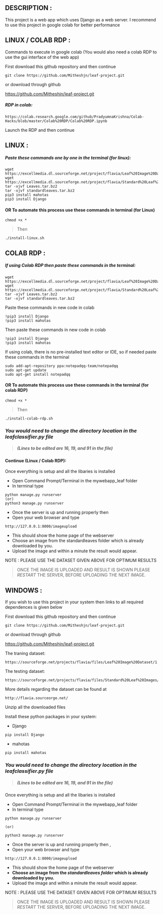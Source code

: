 ## DESCRIPTION :

This project is a web app which uses Django as a web server.
I recommend to use this project in google colab for better performance

## LINUX / COLAB RDP :

Commands to execute in google colab
(You would also need a colab RDP to use the gui interface of the web app)

First download this github repository and then continue
```
git clone https://github.com/Mitheshjn/leaf-project.git
```
or download through github

https://github.com/Mitheshjn/leaf-project.git


##### RDP in colab:
```
https://colab.research.google.com/github/PradyumnaKrishna/Colab-Hacks/blob/master/Colab%20RDP/Colab%20RDP.ipynb
```
Launch the RDP and then continue

## LINUX :
##### Paste these commands one by one in the terminal (for linux):
```
wget https://excellmedia.dl.sourceforge.net/project/flavia/Leaf%20Image%20Dataset/1.0/Leaves.tar.bz2
wget https://excellmedia.dl.sourceforge.net/project/flavia/Standard%20Leaf%20Images/0.1/standardleaves.tar.bz2
tar -xjvf Leaves.tar.bz2
tar -xjvf standardleaves.tar.bz2
pip3 install mahotas
pip3 install Django
```
#### OR To automate this process use these commands in terminal (for Linux)
```
chmod +x *
```
> Then
```
./install-linux.sh
```
## COLAB RDP :
##### If using Colab RDP then paste these commands in the terminal:
```
wget https://excellmedia.dl.sourceforge.net/project/flavia/Leaf%20Image%20Dataset/1.0/Leaves.tar.bz2
wget https://excellmedia.dl.sourceforge.net/project/flavia/Standard%20Leaf%20Images/0.1/standardleaves.tar.bz2
tar -xjvf Leaves.tar.bz2
tar -xjvf standardleaves.tar.bz2
```
Paste these commands in new code in colab 
```
!pip3 install Django
!pip3 install mahotas
```
Then paste these commands in new code in colab 
```
!pip3 install Django
!pip3 install mahotas
```
If using colab, there is no pre-installed text editor or IDE, so if needed paste these commands in the terminal
```
sudo add-apt-repository ppa:notepadqq-team/notepadqq
sudo apt-get update
sudo apt-get install notepadqq
```
#### OR To automate this process use these commands in the terminal (for colab RDP)
```
chmod +x *
```
> Then
```
./install-colab-rdp.sh
```

### ***You would need to change the directory location in the leafclassifier.py file***
> ##### ***(Lines to be edited are 16, 19, and 91 in the file)***

#### Continue (Linux / Colab RDP):
Once everything is setup and all the libaries is installed

* Open Command Prompt/Terminal in the mywebapp_leaf folder
* In terminal type 
```
python manage.py runserver
(or)
python3 manage.py runserver
```
* Once the server is up and running properly then 
* Open your web browser and type 
```
http://127.0.0.1:8000/imageupload
```
* This should show the home page of the webserver
* Choose an image from the standardleaves folder which is already downloaded by you.
* Upload the image and within a minute the result would appear.

NOTE : PLEASE USE THE DATASET GIVEN ABOVE FOR OPTIMUM RESULTS 
> ONCE THE IMAGE IS UPLOADED AND RESULT IS SHOWN PLEASE _RESTART_ THE SERVER, BEFORE UPLOADING THE NEXT IMAGE.

## WINDOWS :

If you wish to use this project in your system then links to all required dependences is given below

First download this github repository and then continue
```
git clone https://github.com/Mitheshjn/leaf-project.git
```
or download through github

https://github.com/Mitheshjn/leaf-project.git

The traning dataset:
```
https://sourceforge.net/projects/flavia/files/Leaf%20Image%20Dataset/1.0/Leaves.tar.bz2/download
```
The testing dataset:
```
https://sourceforge.net/projects/flavia/files/Standard%20Leaf%20Images/0.1/standardleaves.tar.bz2/download
```
More details regarding the dataset can be found at 
```
http://flavia.sourceorge.net/
```
Unzip all the downloaded files

Install these python packages in your system:
* Django 
```
pip install Django
```
* mahotas
```
pip install mahotas
```

### ***You would need to change the directory location in the leafclassifier.py file***
> ##### ***(Lines to be edited are 16, 19, and 91 in the file)***

Once everything is setup and all the libaries is installed

* Open Command Prompt/Terminal in the mywebapp_leaf folder
* In terminal type 
```
python manage.py runserver

(or)

python3 manage.py runserver
```
* Once the server is up and running properly then ,
* Open your web browser and type 
```
http://127.0.0.1:8000/imageupload
```
* This should show the home page of the webserver
* **Choose an image from the _standardleaves folder_ which is already downloaded by you.**
* Upload the image and within a minute the result would appear.

NOTE : PLEASE USE THE DATASET GIVEN ABOVE FOR OPTIMUM RESULTS 
> ONCE THE IMAGE IS UPLOADED AND RESULT IS SHOWN PLEASE _RESTART_ THE SERVER, BEFORE UPLOADING THE NEXT IMAGE.
